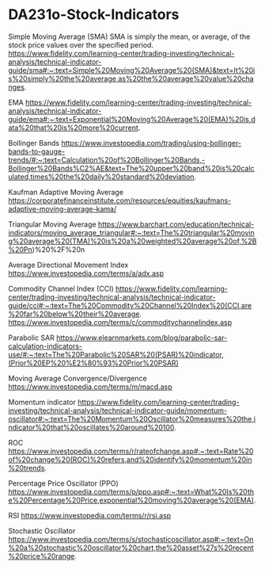 # DA231o-Stock-Indicators

Simple Moving Average (SMA)
SMA is simply the mean, or average, of the stock price values over the specified period.
https://www.fidelity.com/learning-center/trading-investing/technical-analysis/technical-indicator-guide/sma#:~:text=Simple%20Moving%20Average%20(SMA)&text=It%20is%20simply%20the%20average,as%20the%20average%20value%20changes.

 

EMA
https://www.fidelity.com/learning-center/trading-investing/technical-analysis/technical-indicator-guide/ema#:~:text=Exponential%20Moving%20Average%20(EMA)%20is,data%20that%20is%20more%20current.

 

Bollinger Bands
https://www.investopedia.com/trading/using-bollinger-bands-to-gauge-trends/#:~:text=Calculation%20of%20Bollinger%20Bands,-Bollinger%20Bands%C2%AE&text=The%20upper%20band%20is%20calculated,times%20the%20daily%20standard%20deviation.

 

Kaufman Adaptive Moving Average
https://corporatefinanceinstitute.com/resources/equities/kaufmans-adaptive-moving-average-kama/

 

Triangular Moving Average
https://www.barchart.com/education/technical-indicators/moving_average_triangular#:~:text=The%20triangular%20moving%20average%20(TMA)%20is%20a%20weighted%20average%20of,%2B%20Pn)%20%2F%20n

 

Average Directional Movement Index
https://www.investopedia.com/terms/a/adx.asp

 

Commodity Channel Index (CCI)
https://www.fidelity.com/learning-center/trading-investing/technical-analysis/technical-indicator-guide/cci#:~:text=The%20Commodity%20Channel%20Index%20(CCI,are%20far%20below%20their%20average.
https://www.investopedia.com/terms/c/commoditychannelindex.asp

 

Parabolic SAR
https://www.elearnmarkets.com/blog/parabolic-sar-calculation-indicators-use/#:~:text=The%20Parabolic%20SAR%20(PSAR)%20indicator,(Prior%20EP%20%E2%80%93%20Prior%20PSAR)

 

Moving Average Convergence/Divergence
https://www.investopedia.com/terms/m/macd.asp

 

Momentum indicator
https://www.fidelity.com/learning-center/trading-investing/technical-analysis/technical-indicator-guide/momentum-oscillator#:~:text=The%20Momentum%20Oscillator%20measures%20the,indicator%20that%20oscillates%20around%20100.

 

ROC
https://www.investopedia.com/terms/r/rateofchange.asp#:~:text=Rate%20of%20change%20(ROC)%20refers,and%20identify%20momentum%20in%20trends.

 

Percentage Price Oscillator (PPO)
https://www.investopedia.com/terms/p/ppo.asp#:~:text=What%20Is%20the%20Percentage%20Price,exponential%20moving%20average%20(EMA).

 

RSI
https://www.investopedia.com/terms/r/rsi.asp

 

Stochastic Oscillator
https://www.investopedia.com/terms/s/stochasticoscillator.asp#:~:text=On%20a%20stochastic%20oscillator%20chart,the%20asset%27s%20recent%20price%20range.
